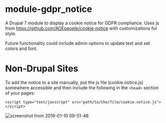 # module-gdpr_notice
A Drupal 7 module to display a cookie notice for GDPR compliance. Uses js from https://github.com/AOEpeople/cookie-notice with customizations for style. 

Future functionality could include admin options to update text and set colors and font.

# Non-Drupal Sites
To add the notice to a site manually, put the js file (cookie.notice.js) somewhere accessible and then include the following in the ```<head>``` section of your pages:
  
```
<script type="text/javscript" src="path/to/the/file/cookie.notice.js"></script>
```

![screenshot from 2019-01-10 09-51-46](https://user-images.githubusercontent.com/1031373/50976289-999ba680-14bd-11e9-98a9-30446f0506f4.png)
